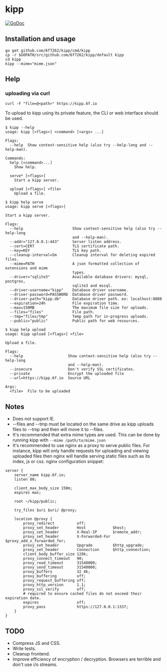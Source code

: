# kipp
[![GoDoc](https://godoc.org/github.com/6f7262/kipp?status.svg)](https://godoc.org/github.com/6f7262/kipp)

## Installation and usage
```
go get github.com/6f7262/kipp/cmd/kipp
cp -r $GOPATH/src/github.com/6f7262/kipp/default kipp
cd kipp
kipp --mime="mime.json"
```

## Help
### uploading via curl
```
curl -F "file=@<path>" https://kipp.6f.io
```
To upload to kipp using its private feature, the CLI or web interface should be used.
```
$ kipp --help
usage: kipp [<flags>] <command> [<args> ...]

Flags:
  --help  Show context-sensitive help (also try --help-long and --help-man).

Commands:
  help [<command>...]
    Show help.

  serve* [<flags>]
    Start a kipp server.

  upload [<flags>] <file>
    Upload a file.
```
```
$ kipp help serve
usage: kipp serve [<flags>]

Start a kipp server.

Flags:
  --help                      Show context-sensitive help (also try --help-long
                              and --help-man).
  --addr="127.0.0.1:443"      Server listen address.
  --cert=CERT                 TLS certificate path.
  --key=KEY                   TLS key path.
  --cleanup-interval=5m       Cleanup interval for deleting expired files.
  --mime=PATH                 A json formatted collection of extensions and mime
                              types.
  --driver="sqlite3"          Available database drivers: mysql, postgres,
                              sqlite3 and mssql.
  --driver-username="kipp"    Database driver username.
  --driver-password=PASSWORD  Database driver password.
  --driver-path="kipp.db"     Database driver path. ex: localhost:8080
  --expiration=24h            File expiration time.
  --max=150MB                 The maximum file size for uploads.
  --files="files"             File path.
  --tmp="files/tmp"           Temp path for in-progress uploads.
  --public="public"           Public path for web resources.
```
```
$ kipp help upload
usage: kipp upload [<flags>] <file>

Upload a file.

Flags:
  --help                    Show context-sensitive help (also try --help-long
                            and --help-man).
  --insecure                Don't verify SSL certificates.
  --private                 Encrypt the uploaded file
  --url=https://kipp.6f.io  Source URL

Args:
  <file>  File to be uploaded
```

## Notes
* Does not support IE.
* --files and --tmp must be located on the same drive as kipp uploads files to --tmp and then will move it to --files.
* It's recommended that extra mime types are used. This can be done by running kipp with `--mime /path/to/mime.json`
* It's recommended to use nginx as a proxy to serve public files. For instance, kipp will only handle requests for uploading and viewing uploaded files then nginx will handle serving static files such as its index, js or css. nginx configuration snippet:
```kipp
server {
	server_name kipp.6f.io;
	listen 80;
	
	client_max_body_size 150m;
	expires max;

	root ~/kipp/public;

	try_files $uri $uri/ @proxy;

	location @proxy {
		proxy_redirect          off;
		proxy_set_header        Host            $host;
		proxy_set_header        X-Real-IP       $remote_addr;
		proxy_set_header        X-Forwarded-For $proxy_add_x_forwarded_for;
		proxy_set_header        Upgrade         $http_upgrade;
		proxy_set_header        Connection      $http_connection;
		client_body_buffer_size 128k;
		proxy_connect_timeout   90;
		proxy_read_timeout      31540000;
		proxy_send_timeout      31540000;
		proxy_buffers           32 4k;
		proxy_buffering         off;
		proxy_request_buffering off;
		proxy_http_version      1.1;
		proxy_ssl_verify        off;
		# required to ensure cached files do not exceed their expiration date.
		expires                 off;
		proxy_pass              https://127.0.0.1:1337;
	}
}
```

## TODO
* Compress JS and CSS.
* Write tests.
* Cleanup frontend.
* Improve efficiency of encryption / decryption. Browsers are terrible and don't use i/o streams.